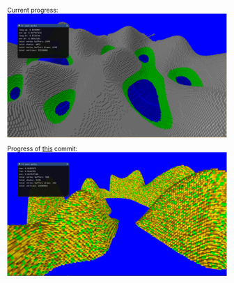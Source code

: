 Current progress:
![alt text](blocks_2.png?raw=true)


Progress of [this](https://github.com/jasperdewinther/blocks/commit/4a793108be31d370e00c54222916caf722bb496b) commit: 
![alt text](blocks.png?raw=true)
